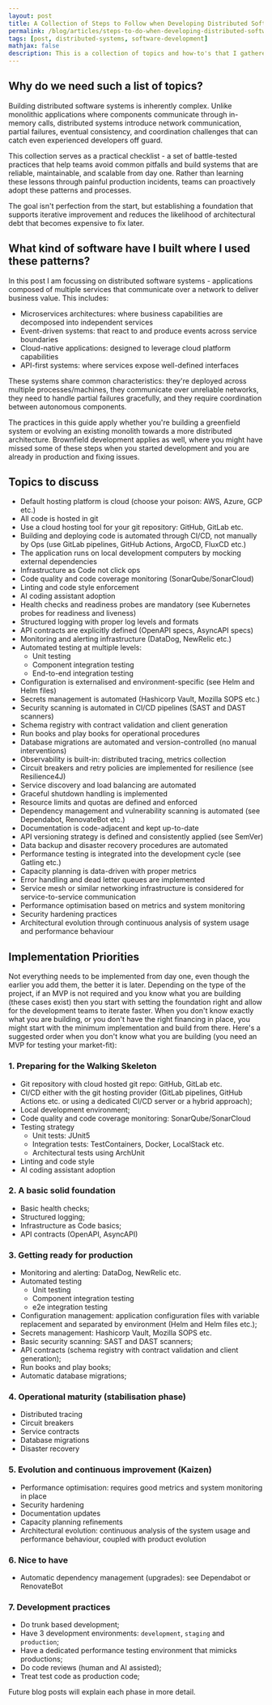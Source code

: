 ```yaml
---
layout: post
title: A Collection of Steps to Follow when Developing Distributed Software Systems
permalink: /blog/articles/steps-to-do-when-developing-distributed-software-systems/
tags: [post, distributed-systems, software-development]
mathjax: false
description: This is a collection of topics and how-to's that I gathered during years of software development. Practices and processes to follow when developing distributed software systems and not only.
---
```


## Why do we need such a list of topics?

Building distributed software systems is inherently complex. Unlike monolithic applications where components communicate through in-memory calls, distributed systems introduce network communication, partial failures, eventual consistency, and coordination challenges that can catch even experienced developers off guard.

This collection serves as a practical checklist - a set of battle-tested practices that help teams avoid common pitfalls and build systems that are reliable, maintainable, and scalable from day one. Rather than learning these lessons through painful production incidents, teams can proactively adopt these patterns and processes.

The goal isn't perfection from the start, but establishing a foundation that supports iterative improvement and reduces the likelihood of architectural debt that becomes expensive to fix later.

## What kind of software have I built where I used these patterns?

In this post I am focussing on distributed software systems - applications composed of multiple services that communicate over a network to deliver business value. This includes:

- Microservices architectures: where business capabilities are decomposed into independent services
- Event-driven systems: that react to and produce events across service boundaries
- Cloud-native applications: designed to leverage cloud platform capabilities
- API-first systems: where services expose well-defined interfaces

These systems share common characteristics: they're deployed across multiple processes/machines, they communicate over unreliable networks, they need to handle partial failures gracefully, and they require coordination between autonomous components.

The practices in this guide apply whether you're building a greenfield system or evolving an existing monolith towards a more distributed architecture. Brownfield development applies as well, where you might have missed some of these steps when you started development and you are already in production and fixing issues.

## Topics to discuss

- Default hosting platform is cloud (choose your poison: AWS, Azure, GCP etc.)
- All code is hosted in git
- Use a cloud hosting tool for your git repository: GitHub, GitLab etc.
- Building and deploying code is automated through CI/CD, not manually by Ops (use GitLab pipelines, GitHub Actions, ArgoCD, FluxCD etc.)
- The application runs on local development computers by mocking external dependencies
- Infrastructure as Code not click ops
- Code quality and code coverage monitoring (SonarQube/SonarCloud)
- Linting and code style enforcement
- AI coding assistant adoption
- Health checks and readiness probes are mandatory (see Kubernetes probes for readiness and liveness)
- Structured logging with proper log levels and formats
- API contracts are explicitly defined (OpenAPI specs, AsyncAPI specs)
- Monitoring and alerting infrastructure (DataDog, NewRelic etc.)
- Automated testing at multiple levels:
  - Unit testing
  - Component integration testing
  - End-to-end integration testing
- Configuration is externalised and environment-specific (see Helm and Helm files)
- Secrets management is automated (Hashicorp Vault, Mozilla SOPS etc.)
- Security scanning is automated in CI/CD pipelines (SAST and DAST scanners)
- Schema registry with contract validation and client generation
- Run books and play books for operational procedures
- Database migrations are automated and version-controlled (no manual interventions)
- Observability is built-in: distributed tracing, metrics collection
- Circuit breakers and retry policies are implemented for resilience (see Resilience4J)
- Service discovery and load balancing are automated
- Graceful shutdown handling is implemented
- Resource limits and quotas are defined and enforced
- Dependency management and vulnerability scanning is automated (see Dependabot, RenovateBot etc.)
- Documentation is code-adjacent and kept up-to-date
- API versioning strategy is defined and consistently applied (see SemVer)
- Data backup and disaster recovery procedures are automated
- Performance testing is integrated into the development cycle (see Gatling etc.)
- Capacity planning is data-driven with proper metrics
- Error handling and dead letter queues are implemented
- Service mesh or similar networking infrastructure is considered for service-to-service communication
- Performance optimisation based on metrics and system monitoring
- Security hardening practices
- Architectural evolution through continuous analysis of system usage and performance behaviour

## Implementation Priorities

Not everything needs to be implemented from day one, even though the earlier you add them, the better it is later. Depending on the type of the project, if an MVP is not required and you know what you are building (these cases exist) then you start with setting the foundation right and allow for the development teams to iterate faster. When you don't know exactly what you are building, or you don't have the right financing in place, you might start with the minimum implementation and build from there. Here's a suggested order when you don't know what you are building (you need an MVP for testing your market-fit):

### 1. Preparing for the Walking Skeleton

- Git repository with cloud hosted git repo: GitHub, GitLab etc.
- CI/CD either with the git hosting provider (GitLab pipelines, GitHub Actions etc. or using a dedicated CI/CD server or a hybrid approach);
- Local development environment;
- Code quality and code coverage monitoring: SonarQube/SonarCloud
- Testing strategy
  - Unit tests: JUnit5
  - Integration tests: TestContainers, Docker, LocalStack etc.
  - Architectural tests using ArchUnit
- Linting and code style
- AI coding assistant adoption

### 2. A basic solid foundation

- Basic health checks;
- Structured logging;
- Infrastructure as Code basics;
- API contracts (OpenAPI, AsyncAPI)

### 3. Getting ready for production

- Monitoring and alerting: DataDog, NewRelic etc.
- Automated testing
  - Unit testing
  - Component integration testing
  - e2e integration testing
- Configuration management: application configuration files with variable replacement and separated by environment (Helm and Helm files etc.);
- Secrets management: Hashicorp Vault, Mozilla SOPS etc.
- Basic security scanning: SAST and DAST scanners;
- API contracts (schema registry with contract validation and client generation);
- Run books and play books;
- Automatic database migrations;

### 4. Operational maturity (stabilisation phase)

- Distributed tracing
- Circuit breakers
- Service contracts
- Database migrations
- Disaster recovery

### 5. Evolution and continuous improvement (Kaizen)

- Performance optimisation: requires good metrics and system monitoring in place
- Security hardening
- Documentation updates
- Capacity planning refinements
- Architectural evolution: continuous analysis of the system usage and performance behaviour, coupled with product evolution

### 6. Nice to have

- Automatic dependency management (upgrades): see Dependabot or RenovateBot

### 7. Development practices

- Do trunk based development;
- Have 3 development environments: `development`, `staging` and `production`;
- Have a dedicated performance testing environment that mimicks productions;
- Do code reviews (human and AI assisted);
- Treat test code as production code;

Future blog posts will explain each phase in more detail.
